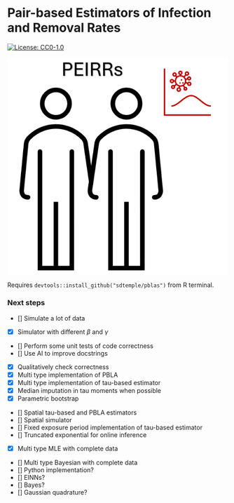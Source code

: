 # Pair-based Estimators of Infection and Removal Rates

[![License: CC0-1.0](https://img.shields.io/badge/License-CC0_1.0-lightgrey.svg)](http://creativecommons.org/publicdomain/zero/1.0/)

<img src="icon.png" align="center" width="600px"/>

Requires `devtools::install_github("sdtemple/pblas")` from R terminal.

### Next steps
- [] Simulate a lot of data
- [x] Simulator with different $\beta$ and $\gamma$
- [] Perform some unit tests of code correctness
- [] Use AI to improve docstrings
- [x] Qualitatively check correctness
- [x] Multi type implementation of PBLA
- [x] Multi type implementation of tau-based estimator
- [x] Median imputation in tau moments when possible
- [x] Parametric bootstrap
- [] Spatial tau-based and PBLA estimators
- [] Spatial simulator
- [] Fixed exposure period implementation of tau-based estimator
- [] Truncated exponential for online inference
- [x] Multi type MLE with complete data
- [] Multi type Bayesian with complete data
- [] Python implementation?
- [] EINNs?
- [] Bayes?
- [] Gaussian quadrature?